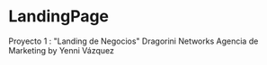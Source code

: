 # LandingPage
Proyecto 1 : "Landing de Negocios" 
Dragorini Networks Agencia de Marketing by Yenni Vázquez
